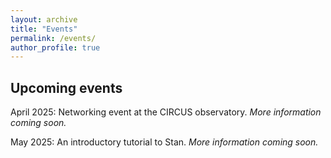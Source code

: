 ```yaml
---
layout: archive
title: "Events"
permalink: /events/
author_profile: true
---
```


## Upcoming events

April 2025: Networking event at the CIRCUS observatory. *More information coming soon.* 

May 2025: An introductory tutorial to Stan. *More information coming soon.* 
